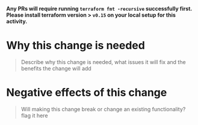 **Any PRs will require running `terraform fmt -recursive` successfully first. Please install terraform version > `v0.15` on your local setup for this activity.**

# Why this change is needed
> Describe why this change is needed, what issues it will fix and the benefits the change will add


# Negative effects of this change
> Will making this change break or change an existing functionality? flag it here

